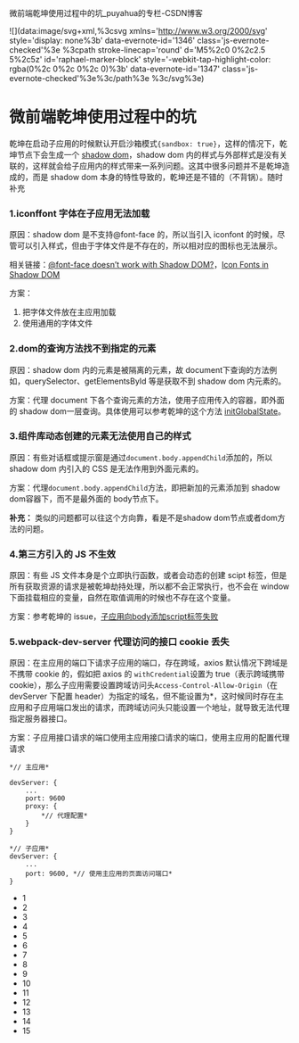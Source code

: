 微前端乾坤使用过程中的坑_puyahua的专栏-CSDN博客

 ![](data:image/svg+xml,%3csvg xmlns='http://www.w3.org/2000/svg' style='display: none%3b' data-evernote-id='1346' class='js-evernote-checked'%3e %3cpath stroke-linecap='round' d='M5%2c0 0%2c2.5 5%2c5z' id='raphael-marker-block' style='-webkit-tap-highlight-color: rgba(0%2c 0%2c 0%2c 0)%3b' data-evernote-id='1347' class='js-evernote-checked'%3e%3c/path%3e %3c/svg%3e)

# 微前端乾坤使用过程中的坑

乾坤在启动子应用的时候默认开启沙箱模式`{sandbox: true}`，这样的情况下，乾坤节点下会生成一个 [shadow dom](https://developer.mozilla.org/zh-CN/docs/Web/Web_Components/Using_shadow_DOM)，shadow dom 内的样式与外部样式是没有关联的，这样就会给子应用内的样式带来一系列问题。这其中很多问题并不是乾坤造成的，而是 shadow dom 本身的特性导致的，乾坤还是不错的（不背锅）。随时补充

### 1.iconffont 字体在子应用无法加载

原因：shadow dom 是不支持@font-face 的，所以当引入 iconfont 的时候，尽管可以引入样式，但由于字体文件是不存在的，所以相对应的图标也无法展示。

相关链接：[@font-face doesn’t work with Shadow DOM?](https://github.com/mdn/interactive-examples/issues/887#issuecomment-432606925)，[Icon Fonts in Shadow DOM](https://stackoverflow.com/questions/28794189/icon-fonts-in-shadow-dom)

方案：

1. 把字体文件放在主应用加载
2. 使用通用的字体文件

### 2.dom的查询方法找不到指定的元素

原因：shadow dom 内的元素是被隔离的元素，故 document下查询的方法例如，querySelector、getElementsById 等是获取不到 shadow dom 内元素的。

方案：代理 document 下各个查询元素的方法，使用子应用传入的容器，即外面的 shadow dom一层查询。具体使用可以参考乾坤的这个方法 [initGlobalState](https://qiankun.umijs.org/zh/api#initglobalstatestate)。

### 3.组件库动态创建的元素无法使用自己的样式

原因：有些对话框或提示窗是通过`document.body.appendChild`添加的，所以 shadow dom 内引入的 CSS 是无法作用到外面元素的。

方案：代理`document.body.appendChild`方法，即把新加的元素添加到 shadow dom容器下，而不是最外面的 body节点下。

**补充：** 类似的问题都可以往这个方向靠，看是不是shadow dom节点或者dom方法的问题。

### 4.第三方引入的 JS 不生效

原因：有些 JS 文件本身是个立即执行函数，或者会动态的创建 scipt 标签，但是所有获取资源的请求是被乾坤劫持处理，所以都不会正常执行，也不会在 window 下面挂载相应的变量，自然在取值调用的时候也不存在这个变量。

方案：参考乾坤的 issue，[子应用向body添加script标签失败](https://github.com/umijs/qiankun/issues/812)

### 5.webpack-dev-server 代理访问的接口 cookie 丢失

原因：在主应用的端口下请求子应用的端口，存在跨域，axios 默认情况下跨域是不携带 cookie 的，假如把 axios 的 `withCredential`设置为 true（表示跨域携带 cookie），那么子应用需要设置跨域访问头`Access-Control-Allow-Origin`（在 devServer 下配置 header）为指定的域名，但不能设置为*，这时候同时存在主应用和子应用端口发出的请求，而跨域访问头只能设置一个地址，就导致无法代理指定服务器接口。

方案：子应用接口请求的端口使用主应用接口请求的端口，使用主应用的配置代理请求

	*// 主应用*

	devServer: {
	    ...
		port: 9600
	    proxy: {
			*// 代理配置*
	    }
	}

	*// 子应用*
	devServer: {
	    ...
		port: 9600, *// 使用主应用的页面访问端口*
	}

- 1
- 2
- 3
- 4
- 5
- 6
- 7
- 8
- 9
- 10
- 11
- 12
- 13
- 14
- 15